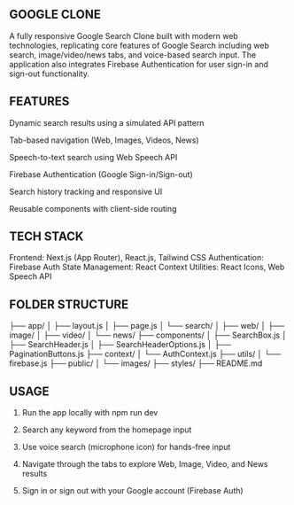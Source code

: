 GOOGLE CLONE 
------------------------------------------
A fully responsive Google Search Clone built with modern web technologies, replicating core features of Google Search including web search, image/video/news tabs, and voice-based search input. The application also integrates Firebase Authentication for user sign-in and sign-out functionality.

FEATURES 
------------------------------------------
Dynamic search results using a simulated API pattern

Tab-based navigation (Web, Images, Videos, News)

Speech-to-text search using Web Speech API

Firebase Authentication (Google Sign-in/Sign-out)

Search history tracking and responsive UI

Reusable components with client-side routing

TECH STACK 
------------------------------------------
Frontend: Next.js (App Router), React.js, Tailwind CSS
Authentication: Firebase Auth
State Management: React Context
Utilities: React Icons, Web Speech API

FOLDER STRUCTURE 
------------------------------------------

├── app/
│   ├── layout.js
│   ├── page.js
│   └── search/
│       ├── web/
│       ├── image/
│       ├── video/
│       └── news/
├── components/
│   ├── SearchBox.js
│   ├── SearchHeader.js
│   ├── SearchHeaderOptions.js
│   ├── PaginationButtons.js
├── context/
│   └── AuthContext.js
├── utils/
│   └── firebase.js
├── public/
│   └── images/
├── styles/
├── README.md


USAGE 
------------------------------------------

1. Run the app locally with npm run dev

2. Search any keyword from the homepage input

3. Use voice search (microphone icon) for hands-free input

4. Navigate through the tabs to explore Web, Image, Video, and News results

5. Sign in or sign out with your Google account (Firebase Auth)